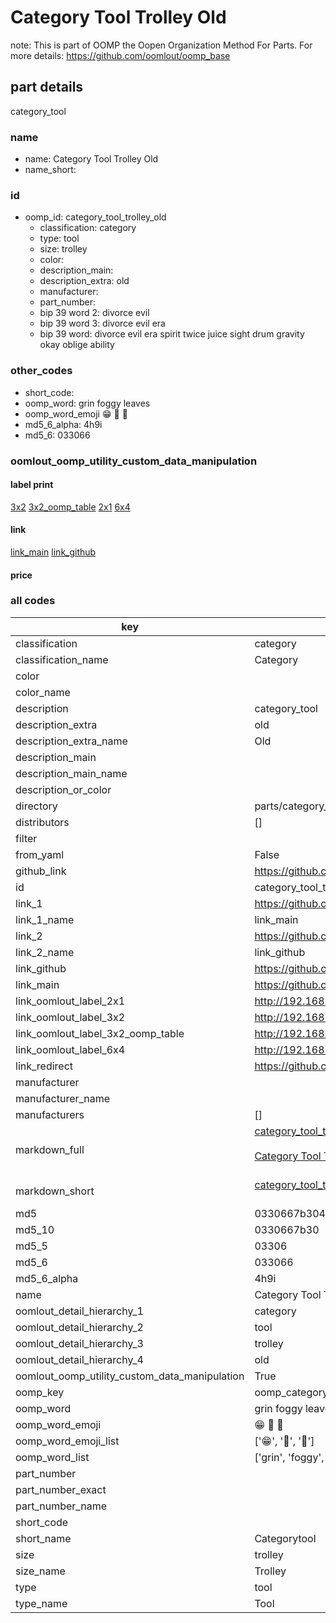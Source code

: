 # Category Tool Trolley Old  

note: This is part of OOMP the Oopen Organization Method For Parts. For more details: https://github.com/oomlout/oomp_base

##  part details
  



category_tool



### name
* name: Category Tool Trolley Old
* name_short: 
### id
* oomp_id: category_tool_trolley_old
  * classification: category
  * type: tool
  * size: trolley
  * color: 
  * description_main: 
  * description_extra: old
  * manufacturer: 
  * part_number: 
  * bip 39 word 2: divorce evil
  * bip 39 word 3: divorce evil era
  * bip 39 word: divorce evil era spirit twice juice sight drum gravity okay oblige ability

### other_codes
* short_code: 
* oomp_word: grin foggy leaves
* oomp_word_emoji :grin: :foggy: :leaves:
* md5_6_alpha: 4h9i
* md5_6: 033066






### oomlout_oomp_utility_custom_data_manipulation
#### label print
[3x2](http://192.168.1.245:1112/?label=oomp%204h9i)
[3x2_oomp_table](http://192.168.1.108:1112/?label=oomp%204h9i)
[2x1](http://192.168.1.242:1112/?label=oomp%204h9i)
[6x4](http://192.168.1.55:1112/?label=oomp%204h9i)    

#### link

[link_main](https://github.com/oomlout/oomlout_oomp_version_1_messy/tree/main/parts/category_tool_trolley_old) [link_github](https://github.com/oomlout/oomlout_oomp_version_1_messy/tree/main/parts/category_tool_trolley_old)                             

#### price







### all codes 
| key | value |  
| --- | --- |  
| classification | category |  
| classification_name | Category |  
| color |  |  
| color_name |  |  
| description | category_tool |  
| description_extra | old |  
| description_extra_name | Old |  
| description_main |  |  
| description_main_name |  |  
| description_or_color |   |  
| directory | parts/category_tool_trolley_old |  
| distributors | [] |  
| filter |  |  
| from_yaml | False |  
| github_link | https://github.com/oomlout/oomlout_oomp_part_src/tree/main/parts/category_tool_trolley_old |  
| id | category_tool_trolley_old |  
| link_1 | https://github.com/oomlout/oomlout_oomp_version_1_messy/tree/main/parts/category_tool_trolley_old |  
| link_1_name | link_main |  
| link_2 | https://github.com/oomlout/oomlout_oomp_version_1_messy/tree/main/parts/category_tool_trolley_old |  
| link_2_name | link_github |  
| link_github | https://github.com/oomlout/oomlout_oomp_version_1_messy/tree/main/parts/category_tool_trolley_old |  
| link_main | https://github.com/oomlout/oomlout_oomp_version_1_messy/tree/main/parts/category_tool_trolley_old |  
| link_oomlout_label_2x1 | http://192.168.1.242:1112/?label=oomp%204h9i |  
| link_oomlout_label_3x2 | http://192.168.1.245:1112/?label=oomp%204h9i |  
| link_oomlout_label_3x2_oomp_table | http://192.168.1.108:1112/?label=oomp%204h9i |  
| link_oomlout_label_6x4 | http://192.168.1.55:1112/?label=oomp%204h9i |  
| link_redirect | https://github.com/oomlout/oomlout_oomp_version_1_messy/tree/main/parts/category_tool_trolley_old |  
| manufacturer |  |  
| manufacturer_name |  |  
| manufacturers | [] |  
| markdown_full | [category_tool_trolley_old](none)<br>[](none)<br>[Category Tool Trolley Old](none)<br><br> |  
| markdown_short | [category_tool_trolley_old](none)<br><br> |  
| md5 | 0330667b30439905e375ad2098937a00 |  
| md5_10 | 0330667b30 |  
| md5_5 | 03306 |  
| md5_6 | 033066 |  
| md5_6_alpha | 4h9i |  
| name | Category Tool Trolley Old |  
| oomlout_detail_hierarchy_1 | category |  
| oomlout_detail_hierarchy_2 | tool |  
| oomlout_detail_hierarchy_3 | trolley |  
| oomlout_detail_hierarchy_4 | old |  
| oomlout_oomp_utility_custom_data_manipulation | True |  
| oomp_key | oomp_category_tool_trolley_old |  
| oomp_word | grin foggy leaves |  
| oomp_word_emoji | :grin: :foggy: :leaves: |  
| oomp_word_emoji_list | [':grin:', ':foggy:', ':leaves:'] |  
| oomp_word_list | ['grin', 'foggy', 'leaves'] |  
| part_number |  |  
| part_number_exact |  |  
| part_number_name |  |  
| short_code |  |  
| short_name | Categorytool |  
| size | trolley |  
| size_name | Trolley |  
| type | tool |  
| type_name | Tool |  
